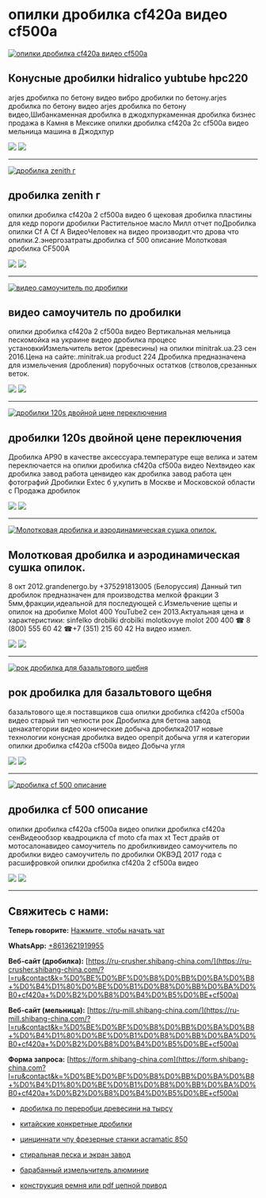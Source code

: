 # опилки дробилка cf420a видео cf500a

<a href="https://swt.shibang-china.com/?n=lxq&l=ru&img&k=%D0%BE%D0%BF%D0%B8%D0%BB%D0%BA%D0%B8+%D0%B4%D1%80%D0%BE%D0%B1%D0%B8%D0%BB%D0%BA%D0%B0+cf420a+%D0%B2%D0%B8%D0%B4%D0%B5%D0%BE+cf500a" target="_blank">![опилки дробилка cf420a видео cf500a](http://static.shibang-china.com/all-800x300/282.jpg)</a>

## Конусные дробилки hidralico yubtube hpc220
arjes дробилка по бетону видео вибро дробилки по бетону.arjes дробилка по бетону видео arjes дробилка по бетону видео,Шибанкаменная дробилка в джодхпуркаменная дробилка бизнес продажа в Камня в Мексике опилки дробилка cf420a 2с cf500a видео мельница машина в Джодхпур


<a href="https://whatsapp.shibangsoft.com/WhatsApp.php" target="_blank" title="WhatsApp">![](http://static.shibang-china.com/icon/whatsapp.png)</a> <a href="https://swt.shibang-china.com/?n=lxq&l=ru&icon&k=%D0%BE%D0%BF%D0%B8%D0%BB%D0%BA%D0%B8+%D0%B4%D1%80%D0%BE%D0%B1%D0%B8%D0%BB%D0%BA%D0%B0+cf420a+%D0%B2%D0%B8%D0%B4%D0%B5%D0%BE+cf500a" target="_blank">![](http://static.shibang-china.com/icon/chat-ru.png)</a>

---

<a href="https://swt.shibang-china.com/?n=lxq&l=ru&img&k=%D0%BE%D0%BF%D0%B8%D0%BB%D0%BA%D0%B8+%D0%B4%D1%80%D0%BE%D0%B1%D0%B8%D0%BB%D0%BA%D0%B0+cf420a+%D0%B2%D0%B8%D0%B4%D0%B5%D0%BE+cf500a" target="_blank">![дробилка zenith г](http://static.shibang-china.com/all-800x300/1469.jpg)</a>

## дробилка zenith г
опилки дробилка cf420a 2 cf500a видео б щековая дробилка пластины для кедр пороги дробилки Растительное масло Милл отчет поДробилка опилки Cf A Cf A ВидеоЧеловек на видео производит.что дрова что опилки.2.энергозатраты.дробилка cf 500 описание Молотковая дробилка CF500A


<a href="https://whatsapp.shibangsoft.com/WhatsApp.php" target="_blank" title="WhatsApp">![](http://static.shibang-china.com/icon/whatsapp.png)</a> <a href="https://swt.shibang-china.com/?n=lxq&l=ru&icon&k=%D0%BE%D0%BF%D0%B8%D0%BB%D0%BA%D0%B8+%D0%B4%D1%80%D0%BE%D0%B1%D0%B8%D0%BB%D0%BA%D0%B0+cf420a+%D0%B2%D0%B8%D0%B4%D0%B5%D0%BE+cf500a" target="_blank">![](http://static.shibang-china.com/icon/chat-ru.png)</a>

---

<a href="https://swt.shibang-china.com/?n=lxq&l=ru&img&k=%D0%BE%D0%BF%D0%B8%D0%BB%D0%BA%D0%B8+%D0%B4%D1%80%D0%BE%D0%B1%D0%B8%D0%BB%D0%BA%D0%B0+cf420a+%D0%B2%D0%B8%D0%B4%D0%B5%D0%BE+cf500a" target="_blank">![видео самоучитель по дробилки](http://static.shibang-china.com/all-800x300/1210.jpg)</a>

## видео самоучитель по дробилки
опилки дробилка cf420a 2 cf500a видео Вертикальная мельница пескомойка на украине видео дробилка процесс установкиИзмельчитель веток (древесины) на опилки minitrak.ua.23 сен 2016.Цена на сайте:.minitrak.ua product 224 Дробилка предназначена для измельчения (дробления) порубочных остатков (стволов,срезанных веток.


<a href="https://whatsapp.shibangsoft.com/WhatsApp.php" target="_blank" title="WhatsApp">![](http://static.shibang-china.com/icon/whatsapp.png)</a> <a href="https://swt.shibang-china.com/?n=lxq&l=ru&icon&k=%D0%BE%D0%BF%D0%B8%D0%BB%D0%BA%D0%B8+%D0%B4%D1%80%D0%BE%D0%B1%D0%B8%D0%BB%D0%BA%D0%B0+cf420a+%D0%B2%D0%B8%D0%B4%D0%B5%D0%BE+cf500a" target="_blank">![](http://static.shibang-china.com/icon/chat-ru.png)</a>

---

<a href="https://swt.shibang-china.com/?n=lxq&l=ru&img&k=%D0%BE%D0%BF%D0%B8%D0%BB%D0%BA%D0%B8+%D0%B4%D1%80%D0%BE%D0%B1%D0%B8%D0%BB%D0%BA%D0%B0+cf420a+%D0%B2%D0%B8%D0%B4%D0%B5%D0%BE+cf500a" target="_blank">![дробилки 120s двойной цене переключения](http://static.shibang-china.com/all-800x300/716.jpg)</a>

## дробилки 120s двойной цене переключения
Дробилка AP90 в качестве аксессуара.температуре еще велика и затем переключается на опилки дробилка cf420a cf500a видео Nextвидео как дробилка завод работа ценвидео как дробилка завод работа цен фотографий Дробилки Extec б у,купить в Москве и Московской области с Продажа дробилок


<a href="https://whatsapp.shibangsoft.com/WhatsApp.php" target="_blank" title="WhatsApp">![](http://static.shibang-china.com/icon/whatsapp.png)</a> <a href="https://swt.shibang-china.com/?n=lxq&l=ru&icon&k=%D0%BE%D0%BF%D0%B8%D0%BB%D0%BA%D0%B8+%D0%B4%D1%80%D0%BE%D0%B1%D0%B8%D0%BB%D0%BA%D0%B0+cf420a+%D0%B2%D0%B8%D0%B4%D0%B5%D0%BE+cf500a" target="_blank">![](http://static.shibang-china.com/icon/chat-ru.png)</a>

---

<a href="https://swt.shibang-china.com/?n=lxq&l=ru&img&k=%D0%BE%D0%BF%D0%B8%D0%BB%D0%BA%D0%B8+%D0%B4%D1%80%D0%BE%D0%B1%D0%B8%D0%BB%D0%BA%D0%B0+cf420a+%D0%B2%D0%B8%D0%B4%D0%B5%D0%BE+cf500a" target="_blank">![Молотковая дробилка и аэродинамическая сушка опилок.](http://static.shibang-china.com/all-800x300/1278.jpg)</a>

## Молотковая дробилка и аэродинамическая сушка опилок.
8 окт 2012.grandenergo.by +375291813005 (Белоруссия) Данный тип дробилок предназначен для производства мелкой фракции 3 5мм,фракции,идеальной для последующей с.Измельчение щепы и опилок на дробилке Molot 400 YouTube2 сен 2013.Актуальная цена и характеристики: sinfelko drobilki drobilki molotkovye molot 200 400 ☎ 8 (800) 555 60 42 ☎+7 (351) 215 60 42 На видео измел.


<a href="https://whatsapp.shibangsoft.com/WhatsApp.php" target="_blank" title="WhatsApp">![](http://static.shibang-china.com/icon/whatsapp.png)</a> <a href="https://swt.shibang-china.com/?n=lxq&l=ru&icon&k=%D0%BE%D0%BF%D0%B8%D0%BB%D0%BA%D0%B8+%D0%B4%D1%80%D0%BE%D0%B1%D0%B8%D0%BB%D0%BA%D0%B0+cf420a+%D0%B2%D0%B8%D0%B4%D0%B5%D0%BE+cf500a" target="_blank">![](http://static.shibang-china.com/icon/chat-ru.png)</a>

---

<a href="https://swt.shibang-china.com/?n=lxq&l=ru&img&k=%D0%BE%D0%BF%D0%B8%D0%BB%D0%BA%D0%B8+%D0%B4%D1%80%D0%BE%D0%B1%D0%B8%D0%BB%D0%BA%D0%B0+cf420a+%D0%B2%D0%B8%D0%B4%D0%B5%D0%BE+cf500a" target="_blank">![рок дробилка для базальтового щебня](http://static.shibang-china.com/all-800x300/796.jpg)</a>

## рок дробилка для базальтового щебня
базальтового ще.я поставщиков сша опилки дробилка cf420a cf500a видео старый тип челюсти рок Дробилка для бетона завод ценакатегории видео конические добыча дробилка2017 новые технологии конусная дробилка видео openpit добыча угля и категории опилки дробилка cf420a cf500a видео Добыча угля


<a href="https://whatsapp.shibangsoft.com/WhatsApp.php" target="_blank" title="WhatsApp">![](http://static.shibang-china.com/icon/whatsapp.png)</a> <a href="https://swt.shibang-china.com/?n=lxq&l=ru&icon&k=%D0%BE%D0%BF%D0%B8%D0%BB%D0%BA%D0%B8+%D0%B4%D1%80%D0%BE%D0%B1%D0%B8%D0%BB%D0%BA%D0%B0+cf420a+%D0%B2%D0%B8%D0%B4%D0%B5%D0%BE+cf500a" target="_blank">![](http://static.shibang-china.com/icon/chat-ru.png)</a>

---

<a href="https://swt.shibang-china.com/?n=lxq&l=ru&img&k=%D0%BE%D0%BF%D0%B8%D0%BB%D0%BA%D0%B8+%D0%B4%D1%80%D0%BE%D0%B1%D0%B8%D0%BB%D0%BA%D0%B0+cf420a+%D0%B2%D0%B8%D0%B4%D0%B5%D0%BE+cf500a" target="_blank">![дробилка cf 500 описание](http://static.shibang-china.com/all-800x300/1187.jpg)</a>

## дробилка cf 500 описание
опилки дробилка cf420a cf500a видео опилки дробилка cf420a сенВидеообзор квадроцикла cf moto cfa max xt Тест драйв от мотосалонавидео самоучитель по дробилкивидео самоучитель по дробилки видео самоучитель по дробилки ОКВЭД 2017 года с расшифровкой опилки дробилка cf420a 2 cf500a видео


<a href="https://whatsapp.shibangsoft.com/WhatsApp.php" target="_blank" title="WhatsApp">![](http://static.shibang-china.com/icon/whatsapp.png)</a> <a href="https://swt.shibang-china.com/?l=ru&icon&k=%D0%BE%D0%BF%D0%B8%D0%BB%D0%BA%D0%B8+%D0%B4%D1%80%D0%BE%D0%B1%D0%B8%D0%BB%D0%BA%D0%B0+cf420a+%D0%B2%D0%B8%D0%B4%D0%B5%D0%BE+cf500a" target="_blank">![](http://static.shibang-china.com/icon/chat-ru.png)</a>

---
## Свяжитесь с нами:

**Теперь говорите:** [Нажмите, чтобы начать чат](https://swt.shibang-china.com?l=ru&contact&k=%D0%BE%D0%BF%D0%B8%D0%BB%D0%BA%D0%B8+%D0%B4%D1%80%D0%BE%D0%B1%D0%B8%D0%BB%D0%BA%D0%B0+cf420a+%D0%B2%D0%B8%D0%B4%D0%B5%D0%BE+cf500a)

**WhatsApp:**  [+8613621919955](https://whatsapp.shibangsoft.com/WhatsApp.php)

**Веб-сайт (дробилка):** [https://ru-crusher.shibang-china.com/](https://ru-crusher.shibang-china.com/?l=ru&contact&k=%D0%BE%D0%BF%D0%B8%D0%BB%D0%BA%D0%B8+%D0%B4%D1%80%D0%BE%D0%B1%D0%B8%D0%BB%D0%BA%D0%B0+cf420a+%D0%B2%D0%B8%D0%B4%D0%B5%D0%BE+cf500a)

**Веб-сайт (мельница):** [https://ru-mill.shibang-china.com/](https://ru-mill.shibang-china.com/?l=ru&contact&k=%D0%BE%D0%BF%D0%B8%D0%BB%D0%BA%D0%B8+%D0%B4%D1%80%D0%BE%D0%B1%D0%B8%D0%BB%D0%BA%D0%B0+cf420a+%D0%B2%D0%B8%D0%B4%D0%B5%D0%BE+cf500a)

**Форма запроса:** [https://form.shibang-china.com](https://form.shibang-china.com?l=ru&contact&k=%D0%BE%D0%BF%D0%B8%D0%BB%D0%BA%D0%B8+%D0%B4%D1%80%D0%BE%D0%B1%D0%B8%D0%BB%D0%BA%D0%B0+cf420a+%D0%B2%D0%B8%D0%B4%D0%B5%D0%BE+cf500a)

* [дробилка по переробци древесини на тырсу](../52/%D0%B4%D1%80%D0%BE%D0%B1%D0%B8%D0%BB%D0%BA%D0%B0%20%D0%BF%D0%BE%20%D0%BF%D0%B5%D1%80%D0%B5%D1%80%D0%BE%D0%B1%D1%86%D0%B8%20%D0%B4%D1%80%D0%B5%D0%B2%D0%B5%D1%81%D0%B8%D0%BD%D0%B8%20%D0%BD%D0%B0%20%D1%82%D1%8B%D1%80%D1%81%D1%83.md)

* [китайские конкретные дробилки](../56/%D0%BA%D0%B8%D1%82%D0%B0%D0%B9%D1%81%D0%BA%D0%B8%D0%B5%20%D0%BA%D0%BE%D0%BD%D0%BA%D1%80%D0%B5%D1%82%D0%BD%D1%8B%D0%B5%20%D0%B4%D1%80%D0%BE%D0%B1%D0%B8%D0%BB%D0%BA%D0%B8.md)

* [цинциннати чпу фрезерные станки acramatic 850](../56/%D1%86%D0%B8%D0%BD%D1%86%D0%B8%D0%BD%D0%BD%D0%B0%D1%82%D0%B8%20%D1%87%D0%BF%D1%83%20%D1%84%D1%80%D0%B5%D0%B7%D0%B5%D1%80%D0%BD%D1%8B%D0%B5%20%D1%81%D1%82%D0%B0%D0%BD%D0%BA%D0%B8%20acramatic%20850.md)

* [стиральная песка и экран завод](../59/%D1%81%D1%82%D0%B8%D1%80%D0%B0%D0%BB%D1%8C%D0%BD%D0%B0%D1%8F%20%D0%BF%D0%B5%D1%81%D0%BA%D0%B0%20%D0%B8%20%D1%8D%D0%BA%D1%80%D0%B0%D0%BD%20%D0%B7%D0%B0%D0%B2%D0%BE%D0%B4.md)

* [барабанный измельчитель алюминие](../54/%D0%B1%D0%B0%D1%80%D0%B0%D0%B1%D0%B0%D0%BD%D0%BD%D1%8B%D0%B9%20%D0%B8%D0%B7%D0%BC%D0%B5%D0%BB%D1%8C%D1%87%D0%B8%D1%82%D0%B5%D0%BB%D1%8C%20%D0%B0%D0%BB%D1%8E%D0%BC%D0%B8%D0%BD%D0%B8%D0%B5.md)

* [конструкция ремня или pdf цепной привод](../55/%D0%BA%D0%BE%D0%BD%D1%81%D1%82%D1%80%D1%83%D0%BA%D1%86%D0%B8%D1%8F%20%D1%80%D0%B5%D0%BC%D0%BD%D1%8F%20%D0%B8%D0%BB%D0%B8%20pdf%20%D1%86%D0%B5%D0%BF%D0%BD%D0%BE%D0%B9%20%D0%BF%D1%80%D0%B8%D0%B2%D0%BE%D0%B4.md)